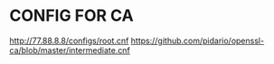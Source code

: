 # CONFIG FOR CA
http://77.88.8.8/configs/root.cnf
https://github.com/pidario/openssl-ca/blob/master/intermediate.cnf
